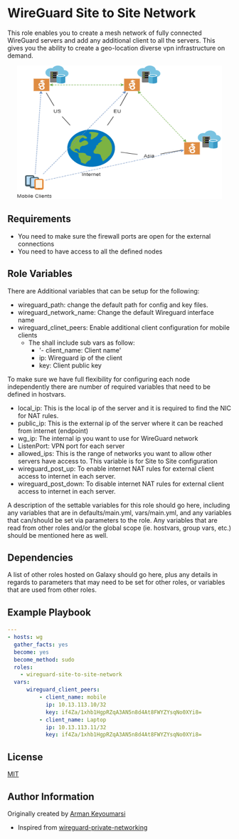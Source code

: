 WireGuard Site to Site Network
=========

This role enables you to create a mesh network of fully connected WireGuard servers and add any additional client to all the servers. This gives you the ability to create a geo-location diverse vpn infrastructure on demand. 

<p align="center">
  <img width="460" height="300" src="/files/WireGuard.png">
</p>


Requirements
------------

 * You need to make sure the firewall ports are open for the external connections
 * You need to have access to all the defined nodes

Role Variables
--------------

There are Additional variables that can be setup for the following:

 * wireguard_path: change the default path for config and key files.
 * wireguard_network_name: Change the default Wireguard interface name
 * wireguard_clinet_peers: Enable additional client configuration for mobile clients
    * The shall include sub vars as follow:
      * '- client_name: Client name' 
      * ip: Wireguard ip of the client
      * key: Client public key 

To make sure we have full flexibility for configuring each node independently there are number of required variables that need to be defined in hostvars. 

 * local_ip: This is the local ip of the server and it is required to find the NIC for NAT rules.
 * public_ip: This is the external ip of the server where it can be reached from internet (endpoint)
 * wg_ip: The internal ip you want to use for WireGuard network
 * ListenPort: VPN port for each server
 * allowed_ips: This is the range of networks you want to allow other servers have access to. This variable is for Site to Site configuration
 * wireguard_post_up: To enable internet NAT rules for external client access to internet in each server.
 * wireguard_post_down: To disable internet NAT rules for external client access to internet in each server.

A description of the settable variables for this role should go here, including any variables that are in defaults/main.yml, vars/main.yml, and any variables that can/should be set via parameters to the role. Any variables that are read from other roles and/or the global scope (ie. hostvars, group vars, etc.) should be mentioned here as well.

Dependencies
------------

A list of other roles hosted on Galaxy should go here, plus any details in regards to parameters that may need to be set for other roles, or variables that are used from other roles.

Example Playbook
----------------
```yml
---
- hosts: wg
  gather_facts: yes
  become: yes
  become_method: sudo
  roles:
    - wireguard-site-to-site-network
  vars:
      wireguard_client_peers:
          - client_name: mobile
            ip: 10.13.113.10/32
            key: if4Za/1xhb1HgpRZqA3AN5n8d4At8FWYZYsqNo0XYi8=
          - client_name: Laptop
            ip: 10.13.113.11/32
            key: if4Za/1xhb1HgpRZqA3AN5n8d4At8FWYZYsqNo0XYi8=
```
License
-------

[MIT](LICENSE)

Author Information
------------------

Originally created by [Arman Keyoumarsi](https://github.com/Arman-Keyoumarsi)
 * Inspired from [wireguard-private-networking](https://github.com/mawalu/wireguard-private-networking)
